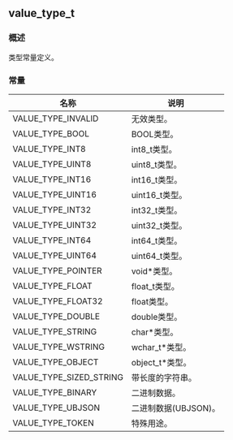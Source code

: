 ## value\_type\_t
### 概述
类型常量定义。
### 常量
<p id="value_type_t_consts">

| 名称 | 说明 | 
| -------- | ------- | 
| VALUE\_TYPE\_INVALID | 无效类型。 |
| VALUE\_TYPE\_BOOL | BOOL类型。 |
| VALUE\_TYPE\_INT8 | int8\_t类型。 |
| VALUE\_TYPE\_UINT8 | uint8\_t类型。 |
| VALUE\_TYPE\_INT16 | int16\_t类型。 |
| VALUE\_TYPE\_UINT16 | uint16\_t类型。 |
| VALUE\_TYPE\_INT32 | int32\_t类型。 |
| VALUE\_TYPE\_UINT32 | uint32\_t类型。 |
| VALUE\_TYPE\_INT64 | int64\_t类型。 |
| VALUE\_TYPE\_UINT64 | uint64\_t类型。 |
| VALUE\_TYPE\_POINTER | void*类型。 |
| VALUE\_TYPE\_FLOAT | float\_t类型。 |
| VALUE\_TYPE\_FLOAT32 | float类型。 |
| VALUE\_TYPE\_DOUBLE | double类型。 |
| VALUE\_TYPE\_STRING | char*类型。 |
| VALUE\_TYPE\_WSTRING | wchar\_t*类型。 |
| VALUE\_TYPE\_OBJECT | object\_t*类型。 |
| VALUE\_TYPE\_SIZED\_STRING | 带长度的字符串。 |
| VALUE\_TYPE\_BINARY | 二进制数据。 |
| VALUE\_TYPE\_UBJSON | 二进制数据(UBJSON)。 |
| VALUE\_TYPE\_TOKEN | 特殊用途。 |
